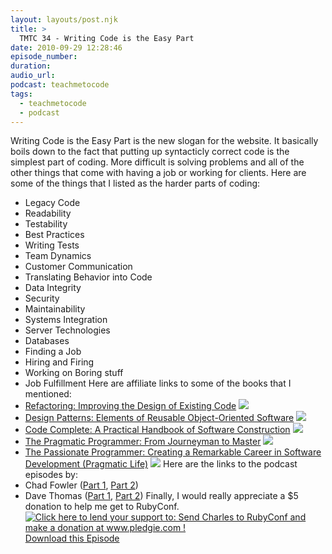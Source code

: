 ```yaml
---
layout: layouts/post.njk
title: >
  TMTC 34 - Writing Code is the Easy Part
date: 2010-09-29 12:28:46
episode_number:
duration:
audio_url:
podcast: teachmetocode
tags:
  - teachmetocode
  - podcast
---
```


Writing Code is the Easy Part is the new slogan for the website. It basically boils down to the fact that putting up syntacticly correct code is the simplest part of coding. More difficult is solving problems and all of the other things that come with having a job or working for clients. Here are some of the things that I listed as the harder parts of coding:

- Legacy Code
- Readability
- Testability
- Best Practices
- Writing Tests
- Team Dynamics
- Customer Communication
- Translating Behavior into Code
- Data Integrity
- Security
- Maintainability
- Systems Integration
- Server Technologies
- Databases
- Finding a Job
- Hiring and Firing
- Working on Boring stuff
- Job Fulfillment
  Here are affiliate links to some of the books that I mentioned:
- [Refactoring: Improving the Design of Existing Code](https://www.amazon.com/gp/product/0201485672?ie=UTF8&tag=chamaxwoo-20&linkCode=as2&camp=1789&creative=390957&creativeASIN=0201485672) ![](https://www.assoc-amazon.com/e/ir?t=chamaxwoo-20&l=as2&o=1&a=0201485672)
- [Design Patterns: Elements of Reusable Object-Oriented Software](https://www.amazon.com/gp/product/0201633612?ie=UTF8&tag=chamaxwoo-20&linkCode=as2&camp=1789&creative=390957&creativeASIN=0201633612) ![](https://www.assoc-amazon.com/e/ir?t=chamaxwoo-20&l=as2&o=1&a=0201633612)
- [Code Complete: A Practical Handbook of Software Construction](https://www.amazon.com/gp/product/0735619670?ie=UTF8&tag=chamaxwoo-20&linkCode=as2&camp=1789&creative=390957&creativeASIN=0735619670) ![](https://www.assoc-amazon.com/e/ir?t=chamaxwoo-20&l=as2&o=1&a=0735619670)
- [The Pragmatic Programmer: From Journeyman to Master](https://www.amazon.com/gp/product/020161622X?ie=UTF8&tag=chamaxwoo-20&linkCode=as2&camp=1789&creative=390957&creativeASIN=020161622X) ![](https://www.assoc-amazon.com/e/ir?t=chamaxwoo-20&l=as2&o=1&a=020161622X)
- [The Passionate Programmer: Creating a Remarkable Career in Software Development (Pragmatic Life)](https://www.amazon.com/gp/product/1934356344?ie=UTF8&tag=chamaxwoo-20&linkCode=as2&camp=1789&creative=390957&creativeASIN=1934356344) ![](https://www.assoc-amazon.com/e/ir?t=chamaxwoo-20&l=as2&o=1&a=1934356344)
  Here are the links to the podcast episodes by:
- Chad Fowler ([Part 1](https://teachmetocode.com/podcast/rc-13-interview-with-chad-fowler-part-1/), [Part 2](https://teachmetocode.com/podcast/rc-14-chad-fowler-interview-part-2/))
- Dave Thomas ([Part 1](https://teachmetocode.com/podcast/rc-17-interview-with-dave-thomas-from-the-pragmatic-programmers-part-1/), [Part 2](https://teachmetocode.com/podcast/tmtc-18-dave-thomas-interview-part-2/))
  Finally, I would really appreciate a \$5 donation to help me get to RubyConf. [![Click here to lend your support to: Send Charles to RubyConf and make a donation at www.pledgie.com !](https://www.pledgie.com/campaigns/13439.png?skin_name=chrome)](https://www.pledgie.com/campaigns/13439)[Download this Episode](https://traffic.libsyn.com/charlesmaxwood/TMTC_34_-_Writing_the_Code_is_the_Easy_Part.mp3)
